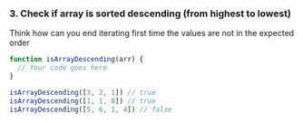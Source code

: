 ### 3. Check if array is sorted descending (from highest to lowest)
Think how can you end iterating first time the values are not in the expected order
```js
function isArrayDescending(arr) {
  // Your code goes here
}

isArrayDescending([3, 2, 1]) // true
isArrayDescending([1, 1, 0]) // true
isArrayDescending([5, 6, 1, 4]) // false
```
